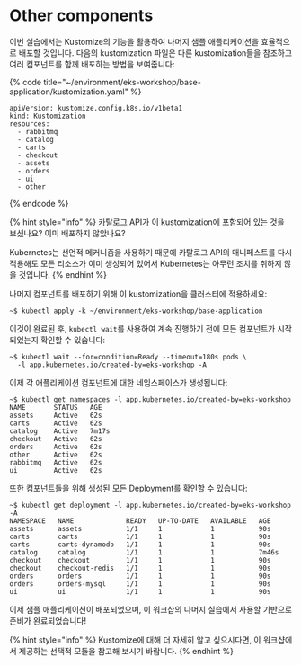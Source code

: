 # Other components

이번 실습에서는 Kustomize의 기능을 활용하여 나머지 샘플 애플리케이션을 효율적으로 배포할 것입니다. 다음의 kustomization 파일은 다른 kustomization들을 참조하고 여러 컴포넌트를 함께 배포하는 방법을 보여줍니다:

{% code title="~/environment/eks-workshop/base-application/kustomization.yaml" %}
```
apiVersion: kustomize.config.k8s.io/v1beta1
kind: Kustomization
resources:
  - rabbitmq
  - catalog
  - carts
  - checkout
  - assets
  - orders
  - ui
  - other
```
{% endcode %}

{% hint style="info" %}
카탈로그 API가 이 kustomization에 포함되어 있는 것을 보셨나요? 이미 배포하지 않았나요?

Kubernetes는 선언적 메커니즘을 사용하기 때문에 카탈로그 API의 매니페스트를 다시 적용해도 모든 리소스가 이미 생성되어 있어서 Kubernetes는 아무런 조치를 취하지 않을 것입니다.
{% endhint %}

나머지 컴포넌트를 배포하기 위해 이 kustomization을 클러스터에 적용하세요:

```
~$ kubectl apply -k ~/environment/eks-workshop/base-application
```

이것이 완료된 후, `kubectl wait`를 사용하여 계속 진행하기 전에 모든 컴포넌트가 시작되었는지 확인할 수 있습니다:

```
~$ kubectl wait --for=condition=Ready --timeout=180s pods \
  -l app.kubernetes.io/created-by=eks-workshop -A
```

이제 각 애플리케이션 컴포넌트에 대한 네임스페이스가 생성됩니다:

```
~$ kubectl get namespaces -l app.kubernetes.io/created-by=eks-workshop
NAME       STATUS   AGE
assets     Active   62s
carts      Active   62s
catalog    Active   7m17s
checkout   Active   62s
orders     Active   62s
other      Active   62s
rabbitmq   Active   62s
ui         Active   62s
```

또한 컴포넌트들을 위해 생성된 모든 Deployment를 확인할 수 있습니다:

```
~$ kubectl get deployment -l app.kubernetes.io/created-by=eks-workshop -A
NAMESPACE   NAME             READY   UP-TO-DATE   AVAILABLE   AGE
assets      assets           1/1     1            1           90s
carts       carts            1/1     1            1           90s
carts       carts-dynamodb   1/1     1            1           90s
catalog     catalog          1/1     1            1           7m46s
checkout    checkout         1/1     1            1           90s
checkout    checkout-redis   1/1     1            1           90s
orders      orders           1/1     1            1           90s
orders      orders-mysql     1/1     1            1           90s
ui          ui               1/1     1            1           90s
```

이제 샘플 애플리케이션이 배포되었으며, 이 워크샵의 나머지 실습에서 사용할 기반으로 준비가 완료되었습니다!

{% hint style="info" %}
Kustomize에 대해 더 자세히 알고 싶으시다면, 이 워크샵에서 제공하는 선택적 모듈을 참고해 보시기 바랍니다.
{% endhint %}

